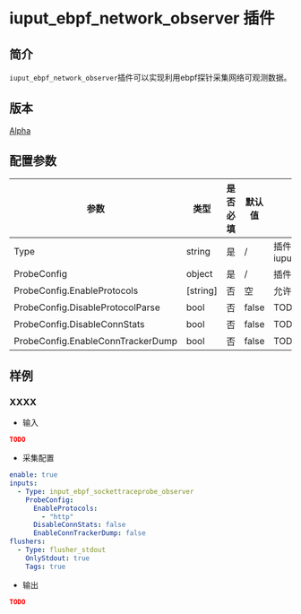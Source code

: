# iuput_ebpf_network_observer 插件

## 简介

`iuput_ebpf_network_observer`插件可以实现利用ebpf探针采集网络可观测数据。

## 版本

[Alpha](../stability-level.md)

## 配置参数

|  **参数**  |  **类型**  |  **是否必填**  |  **默认值**  |  **说明**  |
| --- | --- | --- | --- | --- |
|  Type  |  string  |  是  |  /  |  插件类型。固定为iuput\_ebpf\_network\_observer  |
|  ProbeConfig  |  object  |  是  |  /  |  插件配置参数列表  |
|  ProbeConfig.EnableProtocols  |  \[string\]  |  否  |  空  |  允许的协议类型  |
|  ProbeConfig.DisableProtocolParse  |  bool  |  否  |  false  |  TODO  |
|  ProbeConfig.DisableConnStats  |  bool  |  否  |  false  |  TODO  |
|  ProbeConfig.EnableConnTrackerDump  |  bool  |  否  |  false  |  TODO  |

## 样例

### XXXX

* 输入

```json
TODO
```

* 采集配置

```yaml
enable: true
inputs:
  - Type: input_ebpf_sockettraceprobe_observer
    ProbeConfig:
      EnableProtocols: 
        - "http"
      DisableConnStats: false
      EnableConnTrackerDump: false
flushers:
  - Type: flusher_stdout
    OnlyStdout: true
    Tags: true
```

* 输出

```json
TODO
```
